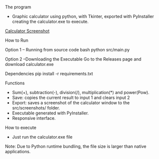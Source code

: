 The program
- Graphic calculator using python, with Tkinter, exported with PyInstaller creating the calculator.exe to execute.


[Calculator Screenshot](assets/screenshots/screenshot_20250426_130906.png)


How to Run

Option 1 – Running from source code
bash
python src/main.py

Option 2 –Downloading the Executable
Go to the Releases page and download calculator.exe

Dependencies
pip install -r requirements.txt

Functions
- Sum(+), subtraction(-), division(/), multiplication(*) and power(Pow).
- Save: copies the current result to input 1 and clears input 2
- Export: saves a screenshot of the calculator window to the src/screenshots/ folder.
- Executable generated with PyInstaller.
- Responsive interface.

How to execute
- Just run the calculator.exe file


Note: Due to Python runtime bundling, the file size is larger than native applications.